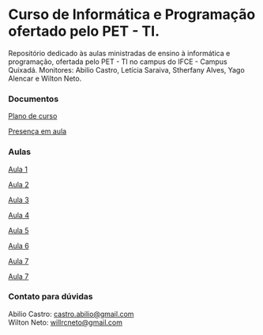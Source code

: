 # Curso de Informática e Programação ofertado pelo PET - TI.
Repositório dedicado às aulas ministradas de ensino à informática e programação, ofertada pelo PET - TI no campus do IFCE - Campus Quixadá. Monitores: Abilio Castro, Letícia Saraiva, Stherfany Alves, Yago Alencar e Wilton Neto. 

### Documentos
[Plano de curso](https://github.com/wiltonribeiro/ifce-ensino-programacao/blob/master/documentos/Plano%20do%20Curso%20-%20IFCE.pdf)

[Presença em aula](https://docs.google.com/spreadsheets/d/1kD4nB31UiIRW3AgKVYrAP5Vc5Xmh9XZdVgiT3_nlAkg/edit?usp=sharing)

### Aulas
[Aula 1](https://github.com/wiltonribeiro/ifce-ensino-programacao/tree/master/aulas/aula-1)

[Aula 2](https://github.com/wiltonribeiro/ifce-ensino-programacao/tree/master/aulas/aula-2)

[Aula 3](https://github.com/wiltonribeiro/ifce-ensino-programacao/tree/master/aulas/aula-3)

[Aula 4](https://github.com/wiltonribeiro/ifce-ensino-programacao/tree/master/aulas/aula-4)

[Aula 5](https://github.com/wiltonribeiro/ifce-ensino-programacao/tree/master/aulas/aula-5)

[Aula 6](https://github.com/wiltonribeiro/ifce-ensino-programacao/tree/master/aulas/aula-6)

[Aula 7](https://github.com/wiltonribeiro/ifce-ensino-programacao/tree/master/aulas/aula-7)

[Aula 7](https://github.com/wiltonribeiro/ifce-ensino-programacao/tree/master/aulas/aula-8)

### Contato para dúvidas
Abilio Castro: castro.abilio@gmail.com  
Wilton Neto: willrcneto@gmail.com
